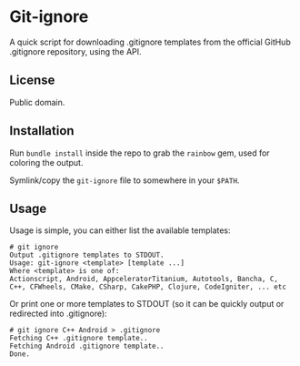 Git-ignore
===

A quick script for downloading .gitignore templates from the official GitHub .gitignore repository, using the API.

License
---

Public domain.

Installation
---

Run `bundle install` inside the repo to grab the `rainbow` gem, used for coloring the output.

Symlink/copy the `git-ignore` file to somewhere in your `$PATH`.

Usage
---

Usage is simple, you can either list the available templates:

    # git ignore
    Output .gitignore templates to STDOUT.
    Usage: git-ignore <template> [template ...]
    Where <template> is one of:
    Actionscript, Android, AppceleratorTitanium, Autotools, Bancha, C, C++, CFWheels, CMake, CSharp, CakePHP, Clojure, CodeIgniter, ... etc

Or print one or more templates to STDOUT (so it can be quickly output or redirected into .gitignore):

    # git ignore C++ Android > .gitignore
    Fetching C++ .gitignore template..
    Fetching Android .gitignore template..
    Done.
